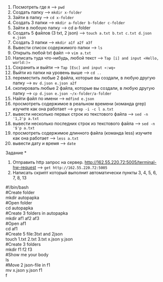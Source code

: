 1) Посмотреть где я —> `pwd`
2) Создать папку —> `mkdir x-folder`
3) Зайти в папку —> `cd x-folder`
4) Создать 3 папки —> `mkdir a-folder b-folder c-folder`
5) Зайти в любоую папку —> cd a-folder
6) Создать 5 файлов (3 txt, 2 json) —> `touch a.txt b.txt c.txt d.json e.json`
7) Создать 3 папки —> `mkdir a1f a2f a3f`
8) Вывести список содержимого папки —> `ls`
9) Открыть любой txt файл —> `vim a.txt`
10) Написать туда что-нибудь, любой текст —> `Tap [i] and input «Hello, world:)»`
11) Сохранить и выйти —> `Tap [Esc] and input «:wq»`
12) Выйти из папки на уровень выше —> `cd ..`
13) переместить любые 2 файла, которые вы создали, в любую другую папку —> `mv d.json e.json a2f`
14) скопировать любые 2 файла, которые вы создали, в любую другую папку —> `cp d.json e.json ~/x-folder/a-folder`
15) Найти файл по имени —> `mdfind e.json`
16) просмотреть содержимое в реальном времени (команда grep) изучите как она работает —> `grep -i -c l a.txt`
17) вывести несколько первых строк из текстового файла —> `sed -n '1,2'p a.txt`
18) вывести несколько последних строк из текстового файла —> `sed -n '$'p a.txt` 
19) просмотреть содержимое длинного файла (команда less) изучите как она работает —> `less a.txt`
20) вывести дату и время —> `date`


Задание *
1) Отправить http запрос на сервер.
http://162.55.220.72:5005/terminal-hw-request —> `get http://162.55.220.72:5005`
2) Написать скрипт который выполнит автоматически пункты 3, 4, 5, 6, 7, 8, 13

#!/bin/bash<br>
#Create folder<br>
mkdir autopapka<br>
#Open folder<br>
cd autopapka<br>
#Create 3 folders in autopapka<br>
mkdir af1 af2 af3<br>
#Open af1<br>
cd af1<br>
#Create 5 file:3txt and 2json<br>
touch 1.txt 2.txt 3.txt x.json y.json<br>
#Create 3 folders<br>
mkdir f1 f2 f3<br>
#Show me your body<br>
ls<br>
#Move 2 json-file in f1<br>
mv x.json y.json f1<br>
f
